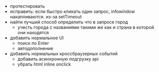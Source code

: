 - протестировать
- исправить: если быстро кликать один запрос, infowindow накапливаются. из-за setTimeout
- найти лучший способ определить что в запросе город
   - учесть города с названиями такими же как и страна в которой они находятся
- добавить нормальное UI
   - поиск по Enter
   - автодополнение
- добавить нормальных кроссбраузерных событий 
   - добавить асинхронную подгрузку api
   - убрать html inline onclick